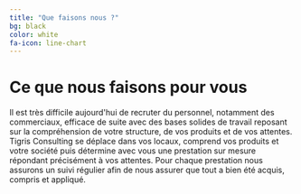 ```yaml
---
title: "Que faisons nous ?"
bg: black
color: white
fa-icon: line-chart
---
```


# Ce que nous faisons pour vous 

Il est très difficile aujourd'hui de recruter du personnel, notamment des commerciaux, efficace de suite avec des bases solides de travail reposant sur la compréhension de votre structure, de vos produits et de vos attentes. Tigris Consulting se déplace dans vos locaux, comprend vos produits et votre société puis détermine avec vous une prestation sur mesure répondant précisément à vos attentes.
Pour chaque prestation nous assurons un suivi régulier afin de nous assurer que tout a bien été acquis, compris et appliqué.
